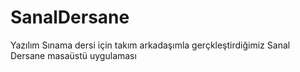 # SanalDersane
Yazılım Sınama dersi için takım arkadaşımla gerçkleştirdiğimiz Sanal Dersane masaüstü uygulaması
